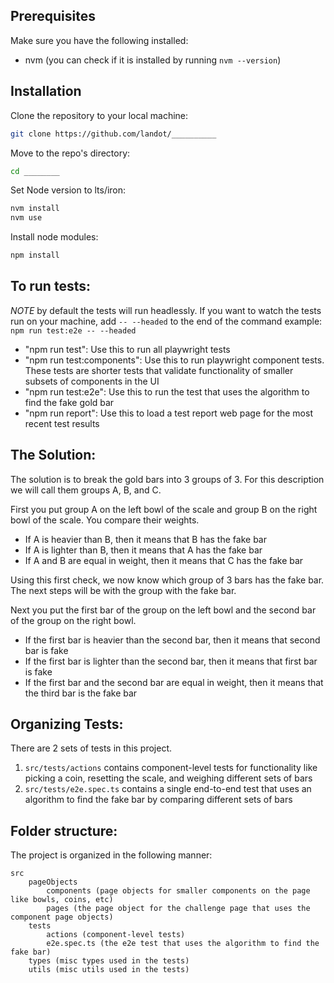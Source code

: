 
## Prerequisites

Make sure you have the following installed:
- nvm (you can check if it is installed by running `nvm --version`)

## Installation

Clone the repository to your local machine:
```bash
git clone https://github.com/landot/__________
```
Move to the repo's directory:
```bash
cd ________
```

Set Node version to lts/iron:
```bash
nvm install 
nvm use
```

Install node modules:
```bash
npm install
```


## To run tests:

*NOTE* by default the tests will run headlessly. If you want to watch the tests run on your machine, add `-- --headed` to the end of the command
example: `npm run test:e2e -- --headed`

- "npm run test": Use this to run all playwright tests
- "npm run test:components": Use this to run playwright component tests. These tests are shorter tests that validate functionality of smaller subsets of components in the UI
- "npm run test:e2e": Use this to run the test that uses the algorithm to find the fake gold bar
- "npm run report": Use this to load a test report web page for the most recent test results

## The Solution:
The solution is to break the gold bars into 3 groups of 3. For this description we will call them groups A, B, and C.

First you put group A on the left bowl of the scale and group B on the right bowl of the scale. You compare their weights. 
- If A is heavier than B, then it means that B has the fake bar
- If A is lighter than B, then it means that A has the fake bar
- If A and B are equal in weight, then it means that C has the fake bar

Using this first check, we now know which group of 3 bars has the fake bar.
The next steps will be with the group with the fake bar.

Next you put the first bar of the group on the left bowl and the second bar of the group on the right bowl.
- If the first bar is heavier than the second bar, then it means that second bar is fake
- If the first bar is lighter than the second bar, then it means that first bar is fake
- If the first bar and the second bar are equal in weight, then it means that the third bar is the fake bar


## Organizing Tests:
There are 2 sets of tests in this project.

1. `src/tests/actions` contains component-level tests for functionality like picking a coin, resetting the scale, and weighing different sets of bars
2. `src/tests/e2e.spec.ts` contains a single end-to-end test that uses an algorithm to find the fake bar by comparing different sets of bars

## Folder structure:
The project is organized in the following manner:
```
src
    pageObjects
        components (page objects for smaller components on the page like bowls, coins, etc)
        pages (the page object for the challenge page that uses the component page objects)
    tests
        actions (component-level tests)
        e2e.spec.ts (the e2e test that uses the algorithm to find the fake bar)
    types (misc types used in the tests)
    utils (misc utils used in the tests)
```